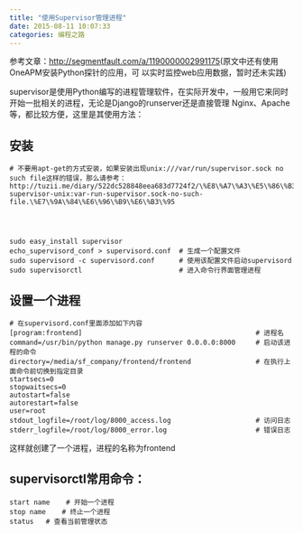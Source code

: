 ```yaml
---
title: "使用Supervisor管理进程"
date: 2015-08-11 10:07:33
categories: 编程之路
---
```

参考文章：<http://segmentfault.com/a/1190000002991175>(原文中还有使用OneAPM安装Python探针的应用，可
以实时监控web应用数据，暂时还未实践)

supervisor是使用Python编写的进程管理软件，在实际开发中，一般用它来同时开始一批相关的进程，无论是Django的runserver还是直接管理
Nginx、Apache等，都比较方便，这里是其使用方法：

## 安装



    # 不要用apt-get的方式安装，如果安装出现unix:///var/run/supervisor.sock no such file这样的错误，那么请参考：http://tuzii.me/diary/522dc528848eea683d7724f2/\%E8\%A7\%A3\%E5\%86\%B3ubuntu-supervisor-unix:var-run-supervisor.sock-no-such-file.\%E7\%9A\%84\%E6\%96\%B9\%E6\%B3\%95




    sudo easy_install supervisor
    echo_supervisord_conf > supervisord.conf  # 生成一个配置文件
    sudo supervisord -c supervisord.conf      # 使用该配置文件启动supervisord
    sudo supervisorctl                        # 进入命令行界面管理进程

## 设置一个进程



    # 在supervisord.conf里面添加如下内容
    [program:frontend]                                           # 进程名
    command=/usr/bin/python manage.py runserver 0.0.0.0:8000     # 启动该进程的命令
    directory=/media/sf_company/frontend/frontend                # 在执行上面命令前切换到指定目录
    startsecs=0
    stopwaitsecs=0
    autostart=false
    autorestart=false
    user=root
    stdout_logfile=/root/log/8000_access.log                     # 访问日志
    stderr_logfile=/root/log/8000_error.log                      # 错误日志


这样就创建了一个进程，进程的名称为frontend

## supervisorctl常用命令：



    start name    # 开始一个进程
    stop name    # 终止一个进程
    status   # 查看当前管理状态
